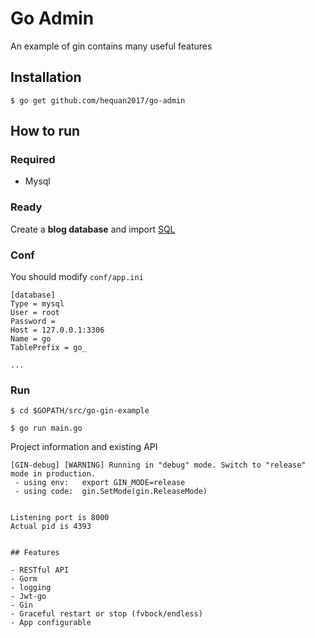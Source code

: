# Go Admin

An example of gin contains many useful features

## Installation
```
$ go get github.com/hequan2017/go-admin
```

## How to run

### Required

- Mysql

### Ready

Create a **blog database** and import [SQL](https://github.com/hequan2017/go-admin/blob/master/docs/sql/go.sql)

### Conf

You should modify `conf/app.ini`

```
[database]
Type = mysql
User = root
Password =
Host = 127.0.0.1:3306
Name = go
TablePrefix = go_

...
```

### Run
```
$ cd $GOPATH/src/go-gin-example

$ go run main.go 
```

Project information and existing API

```
[GIN-debug] [WARNING] Running in "debug" mode. Switch to "release" mode in production.
 - using env:	export GIN_MODE=release
 - using code:	gin.SetMode(gin.ReleaseMode)


Listening port is 8000
Actual pid is 4393


## Features

- RESTful API
- Gorm
- logging
- Jwt-go
- Gin
- Graceful restart or stop (fvbock/endless)
- App configurable